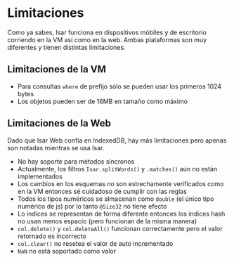 # Limitaciones

Como ya sabes, Isar funciona en dispositivos móbiles y de escritorio corriendo en la VM así como en la web. Ambas plataformas son muy diferentes y tienen distintas limitaciones.

## Limitaciones de la VM

- Para consultas `where` de prefijo sólo se pueden usar los primeros 1024 bytes
- Los objetos pueden ser de 16MB en tamaño como máximo

## Limitaciones de la Web

Dado que Isar Web confía en IndexedDB, hay más limitaciones pero apenas son notadas mientras se usa Isar.

- No hay soporte para métodos síncronos
- Actualmente, los filtros `Isar.splitWords()` y `.matches()` aún no están implementados
- Los cambios en los esquemas no son estrechamente verificados como en la VM entonces sé cuidadoso de cumplir con las reglas
- Todos los tipos numéricos se almacenan como `double` (el único tipo numérico de js) por lo tanto `@Size32` no tiene efecto
- Lo índices se representan de forma diferente entonces los índices hash no usan menos espacio (pero funcionan de la misma manera)
- `col.delete()` y `col.deleteAll()` funcionan correctamente pero el valor retornado es incorrecto
- `col.clear()` no resetea el valor de auto incrementado
- `NaN` no está soportado como valor
